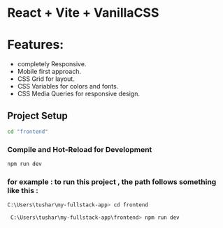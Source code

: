 # React + Vite + VanillaCSS

# Features:
- completely Responsive.
- Mobile first approach.
- CSS Grid for layout.
- CSS Variables for colors and fonts.
- CSS Media Queries for responsive design.

## Project Setup

```sh
cd "frontend"
```

### Compile and Hot-Reload for Development

```sh
npm run dev
```

### for example : to run this project , the path follows something like this :

```sh
C:\Users\tushar\my-fullstack-app> cd frontend  
```

```sh
 C:\Users\tushar\my-fullstack-app\frontend> npm run dev 
```